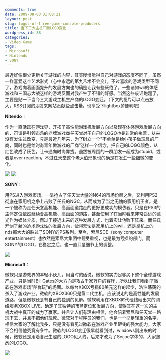 ```yaml
---
comments: true
date: 2009-08-03 01:08:21
layout: post
slug: logos-of-three-game-console-producers
title: 当下三大主机厂商LOGO变化
wordpress_id: 88
categories:
- Video Game
tags:
- Microsoft
- Nintendo
- SONY
---
```


最近好像很少更新关于游戏的内容，其实慢慢觉得自己对游戏的态度不同了，虽然一样喜爱这个艺术形式（心中永远的第九艺术不会变），不过喜欢的游戏类型不同了，游戏向着画面提升的发展方向也的确是让我有些厌倦了，一些诸如wii的体感游戏和三国志大战这样的游戏反而对我产生了不错的好感。当然这些废话跑题了，主要是贴一下当今三大游戏主机生产商的LOGO变迁。（下文的图片可以点击放大，RSS订阅的朋友来网站贡献些点击量，也享受下lightbox的便利吧）







**Nitendo**：




作为一直活跃在游戏界，开拓了高性能游戏机发展方向以及现在体感游戏发展方向的，可谓是引领市场的老牌游戏商任天堂对于自己的LOGO也是非常的执着，从来没有发生过改变，只是最近几年来，为了树立一个"不单单是给小孩子做玩具的厂商，同时也是给时尚青年做游戏的厂商"这样一个信念，把自己的LOGO颜色，从红色改成了灰色，让卡通向时尚靠拢。虽然被周围的一群朋友一起成为stupid，或者是over reaction，不过任天堂这个老大伯形象也的确是在发生一些细微的变化。




[![](/upload/nintendo_lol_red_thumb.JPG)](/upload/nintendo_lol_red_thumb.JPG) [![](/upload/e8560588-fdf9-4221-81df-080721e2dda5.jpg)](/upload/e8560588-fdf9-4221-81df-080721e2dda5.jpg)







**SONY**：




用PS进入游戏市场，一举抢占了任天堂大量的N64的市场份额之后，又利用PS2彻底在家用机之争上击败了任氏的NGC，从而成为了当之无愧的家用机王者。是一个被称为走任天堂高机能、高画面道路走的更好更成功的模仿者。只是在PS3的主体定位依然延续着高机能、高画面的道路，甚至使用了在当时看来非常遥远的蓝光作为媒体介质，而过于接近未来的这种发展方式，也着实让他败下阵来。而任氏开创了新的追求游戏性的发展方向，使得无论是家用机上的wii，还是掌机上的nds都大大的胜过了SONY的PS系列。至今，索尼SCE（sony computer entertainment）也依然是索尼大集团中最受重视，也是最为亏损的部门。而SONY的LOGO，在稳定之后，也一直只是细节上的调整。




[![](/upload/logo.gif)](/upload/logo.gif)







**Microsoft**：




微软只是游戏界的年轻小伙儿，用当时的话说，微软的实力足够买下整个全球游戏产业，只是当时Bill Gates的大方向是攻占千家万户的客厅，所以让我们看到了微软在游戏市场"陪你玩"的场面。以每台XBOX亏损80美元这样的起步，浩浩荡荡的杀入了游戏产业。微软的XBOX360只是第二代主机，应该说走的是高性能的发展道路，但是微软还是有自己的独到的见解。微软利用在XBOX时代砸钱砸出来的网络服务XBOX LIVE，确定了其独特的市场定位和发展方向，使得其在这一次的主机大战中真正的成为了赢家。并且让人们有理由相信，他会陪着索尼和任天堂一路玩下去，并且不把他们玩死。微软对于程序员的我们，也是一个举足轻重的名字，相信大家的了解比我多，只是没有看见过微软在游戏产业里砸钱的强大能力，大家不会相信他究竟有多牛。微软的LOGO变迁很早就看到过，windows刚出来的时候，微软还是用着自己生涩的LOGO见人的，后来才改为了Segoe字体的，大家熟悉的LOGO。




[![](/upload/bcle-10.jpg)](/upload/bcle-10.jpg)
